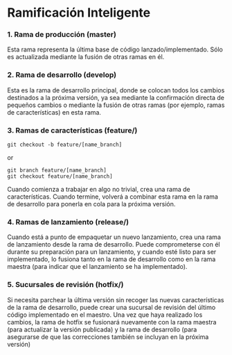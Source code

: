# Ramificación Inteligente

### 1. Rama de producción (master)
Esta rama representa la última base de código lanzado/implementado. Sólo es actualizada mediante la fusión de otras ramas en él.
### 2. Rama de desarrollo (develop)
Esta es la rama de desarrollo principal, donde se colocan todos los cambios destinados a la próxima versión, ya sea mediante la confirmación directa de pequeños cambios o mediante la fusión de otras ramas (por ejemplo, ramas de características) en esta rama.
### 3. Ramas de características (feature/) 
```git
git checkout -b feature/[name_branch] 
```
or
```
git branch feature/[name_branch] 
git checkout feature/[name_branch] 
```
Cuando comienza a trabajar en algo no trivial, crea una rama de características. Cuando termine, volverá a combinar esta rama en la rama de desarrollo para ponerla en cola para la próxima versión.
### 4. Ramas de lanzamiento (release/) 
Cuando está a punto de empaquetar un nuevo lanzamiento, crea una rama de lanzamiento desde la rama de desarrollo. Puede comprometerse con él durante su preparación para un lanzamiento, y cuando esté listo para ser implementado, lo fusiona tanto en la rama de desarrollo como en la rama maestra (para indicar que el lanzamiento se ha implementado).
### 5. Sucursales de revisión (hotfix/) 
Si necesita parchear la última versión sin recoger las nuevas características de la rama de desarrollo, puede crear una sucursal de revisión del último código implementado en el maestro. Una vez que haya realizado los cambios, la rama de hotfix se fusionará nuevamente con la rama maestra (para actualizar la versión publicada) y la rama de desarrollo (para asegurarse de que las correcciones también se incluyan en la próxima versión)
